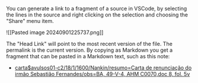 
You can generate a link to a fragment of a source in VSCode, by selecting the lines in the source and right clicking on the selection and choosing the "Share" menu item.

![[Pasted image 20240901225737.png]]

The "Head Link" will point to the most recent version of the file. The permalink is the current version. By copying as Markdown you get a fragment that can be pasted in a Markdown text, such as this note:
- [carta$avulsos01-c2/18/1/1600/Nankin/resumo=Carta de renunciação do irmão Sebastião Fernandes/obs=BA, 49-V-4, AHM C0070,doc 8, fol. 5v](https://github.com/joaquimrcarvalho/china-coimbra-biografias/blob/c9dd4018941432302e531bc96dd030005370984f/sources/avulsos-01.cli#L92-L121)

